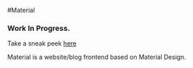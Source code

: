 #Material
### Work In Progress.

Take a sneak peek [here](http://jumpgh.github.io/material)

Material is a website/blog frontend based on Material Design.
